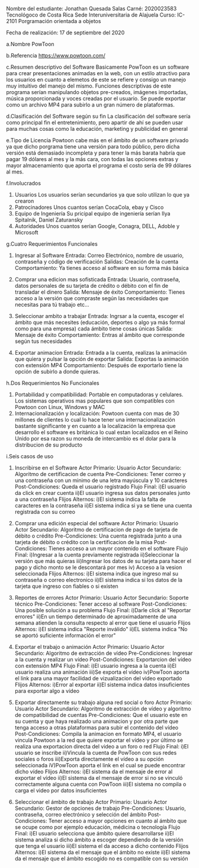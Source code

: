 Nombre del estudiante: Jonathan Quesada Salas
Carné: 2020023583
Tecnológoco de Costa Rica Sede Interuniversitaria de Alajuela
Curso: IC-2101 Porgramación orientada a objetos

Fecha de realización: 17 de septiembre del 2020

a.Nombre
PowToon


b.Referencia
https://www.powtoon.com/


c.Resumen descriptivo del Software
Basicamente PowToon es un software para crear presentaciones animadas en la web, con un estilo atractivo para los usuarios en cuanto a elemetos de este se refiere y consigo un manejo muy intuitivo del manejo del mismo. Funciones descriptivas de este programa serían manipulando objetos pre-creados, imágenes importadas, música proporcionada y voces creadas por el usuario.
Se puede exportar como un archivo MP4 para subirlo a un gran número de plataformas.


d.Clasificación del Software según su fin
La clasificación del software sería como principal fin el entretenimiento, pero apartir de ahí se pueden usar para muchas cosas como la educación, marketing y publicidad en general


e.Tipo de Licencia
Powtoon cabe más en el ámbito de un software privado ya que dicho porgrama tiene una versión para todo público, pero dicha versión está demasiado incompleta y para tener la más barata habría que pagar 19 dólares al mes y la más cara, con todas las opciones extras y mayor almacenamiento que aporta el programa el costo sería de 99 dólares al mes.


f.Involucrados
1. Usuarios
Los usuarios serían secundarios ya que solo utilizan lo que ya crearon
2. Patrocinadores
Unos cuantos serían CocaCola, ebay y Cisco
3. Equipo de Ingeniería
Su pricipal equipo de ingeniería serían Ilya Spitalnik, Daniel Zaturansky
4. Autoridades
Unos cuantos serían Google, Conagra, DELL, Adoble y Microsoft 


g.Cuatro Requerimientos Funcionales
1. Ingresar al Software
Entrada: Correo Electrónico, nombre de usuario, contraseña y código de verificación
Salidas: Creación de la cuenta
Comportamiento: Ya tienes acceso al software en su forma más básica

2. Comprar una edicion mas sofisticada
Entrada: Usuario, contraseña, datos personales de su tarjeta de crédito o débito con el fin de transladar el dinero
Salida: Mensaje de éxito
Comportamiento: Tienes acceso a la versión que compraste según las necesidades que necesitas para tú trabajo etc...

3. Seleccionar ambito a trabajar
Entrada: Ingrsar a la cuenta, escoger el ámbito que más necesites (educación, deportes o algo ya más formal como para una empresa) cada ámbito tiene cosas únicas
Salida: Mensaje de éxito
Comportamiento: Entras al ámbito que corresponde según tus necesidades

4. Exportar animacion 
Entrada: Entrada a la cuenta, realizas la animación que quiera y pulsar la opción de exportar
Salida: Exportas la animación con extensión MP4
Comportamiento: Después de exportarlo tiene la opción de subirlo a donde quieras.
 

h.Dos Requerimientos No Funcionales
1. Portabilidad y compatibilidad: 
Portable en computadoras y celulares. Los sistemas operativos mas populares que son compatibles con Powtoon con Linux, Windows y MAC
2. Internacionalización y localización:
Powtoon cuenta con mas de 30 millones de clientes lo cual lo hace tener una internacionalización bastante significante y en cuanto a la localización la empresa que desarrollo el software es británica lo cual estan localizados en el Reino Unido por esa razon su moneda de intercambio es el dolar para la distribucion de su producto

i.Seis casos de uso
1. Inscribirse en el Software
Actor Primario: Usuario 
Actor Secundario: Algoritmo de certificacion de cuenta
Pre-Condiciones: Tener correo y una contraseña con un minimo de una letra mayúscula y 10 carácteres
Post-Condiciones: Queda el usuario registrado
Flujo Final:
i)El usuario da click en crear cuenta
ii)El usuario ingresa sus datos personales junto a una contraseña
Flijos Alternos:
i)El sistema indica la falta de caracteres en la contraseña
ii)El sistema indica si ya se tiene una cuenta registrada con su correo

2. Comprar una edición especial del software
Actor Primario: Usuario
Actor Secundario: Algoritmo de certificacion de pago de tarjeta de débito o crédito
Pre-Condiciones: Una cuenta registrada junto a una tarjeta de débito o crédito con la certificacion de la misa
Post-Condiciones: Tienes acceso a un mayor contenido en el software
Flujo Final:
i)Ingresar a la cuenta previamente registrada
ii)Seleccionar la versión que más quieras
iii)Ingresar los datos de su tarjeta para hacer el pago y dicho monto se le descontará por mes
iv) Acceso a la vesion seleccionada 
Flijos Alternos:
i)El sistema indica que ingreso mal su contraseña o correo electronico
ii)El sistema indica si los datos de la tarjeta que ingreso con fiables o si existen

3. Reportes de errores
Actor Primario: Usuario
Actor Secundario: Soporte técnico
Pre-Condiciones: Tener acceso al software
Post-Condiciones: Una posible solución a su problema
Flujo Final:
i)Darle click al "Reportar errores" 
ii)En un tiempo determinado de aproximadamente de una semana atienden la consulta respecto al error que tiene el usuario
Flijos Alternos:
i)El sistema indica "Reporte inválido"
ii)EL sistema indica "No se aportó suficiente información el error"

4. Exportar el trabajo o animación
Actor Primario: Usuario
Actor Secundario: Algoritmo de extracción de vídeo
Pre-Condiciones: Ingresar a la cuenta y realizar un vídeo
Post-Condiciones: Exportarcion del vídeo con extensión MP4
Flujo Final:
i)El usuario ingresa a la cuenta
ii)El usuario realiza una animación
iii)Se exporta el vídeo
iv)PowToon aporta el link para una mayor facilidad de vizualizacion del video exportado
Flijos Alternos:
i)Error al exportar
ii)El sistema indica datos insuficientes para exportar algo a vídeo

5. Exportar directamente su trabajo alguna red social o foro
Actor Primario: Usuario
Actor Secundario: Algoritmo de extracción de vídeo y algoritmo de compatibilidad de cuentas
Pre-Condiciones: Que el usuario este en su cuenta y que haya realizado una animacion y por otra parte que tenga acceso a otras plataformas para subir el contenido del vídeo
Post-Condiciones: Compila la animacion en formato MP4, el usuario vincula Powtoon a la red que quiere exportar el vídeo y por último se realiza una exportacion directa del video a un foro o red
Flujo Final:
i)El usuario se inscribe 
ii)Vincula la cuenta de PowToon con sus redes sociales o foros
iii)Exporta directamente el vídeo a su opción seleccionada
iV)PowToon aporta el link en el cual se puede encontrar dicho vídeo
Flijos Alternos:
i)El sistema da el mensaje de error al exportar el vídeo
ii)El sistema da el mensaje de error si no se vinculó correctamente alguna cuenta con PowToon
iii)El sistema no compila o carga el video por datos insuficientes

6. Seleccionar el ámbito de trabajo
Actor Primario: Usuario
Actor Secundario: Gestor de opciones de trabajo
Pre-Condiciones: Usuario, contraseña, correo electrónico y selección del ámbito
Post-Condiciones: Tener acceso a mayor opciones en cuanto al ámbito que se ocupe como por ejemplo educación, médicina o tecnología
Flujo Final:
i)El usuario selecciona que ámbito quiere desarrollarse
ii)El sistema analiza si dicho ámbito a escoger dependiendo de la versión que tenga el usuario
iii)El sistema el da acceso a dicho contenido
Flijos Alternos:
i)El sistema da el mensaje que el ámbito no existe
ii)El sistema da el mensaje que el ámbito escogido no es compatible con su versión


